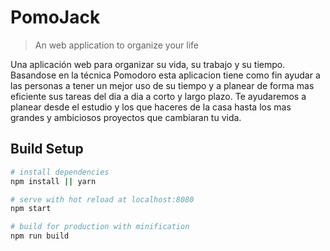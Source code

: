 # PomoJack

> An web application to organize your life

Una aplicación web para organizar su vida, su trabajo y su tiempo. Basandose en la técnica Pomodoro esta aplicacion tiene como fin ayudar a las personas a tener un mejor uso de su tiempo y a planear de forma mas eficiente sus tareas del dia a dia a corto y largo plazo. Te ayudaremos a planear desde el estudio y los que haceres de la casa hasta los mas grandes y ambiciosos proyectos que cambiaran tu vida. 

## Build Setup

``` bash
# install dependencies
npm install || yarn

# serve with hot reload at localhost:8080
npm start

# build for production with minification
npm run build
```
